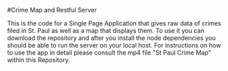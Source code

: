 #Crime Map and Restful Server

This is the code for a Single Page Application that gives raw data of crimes filed in St. Paul as well as a map that displays them. To use it you can download 
the repository and after you install the node dependencies you should be able to run the server on your local host. For instructions on how to use the app in
detail please consult the mp4 file "St Paul Crime Map" within this Repository.
